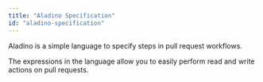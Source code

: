 ```yaml
---
title: "Aladino Specification"
id: "aladino-specification"
---
```


Aladino is a simple language to specify steps in pull request workflows. 

The expressions in the language allow you to easily perform read and write actions on pull requests.